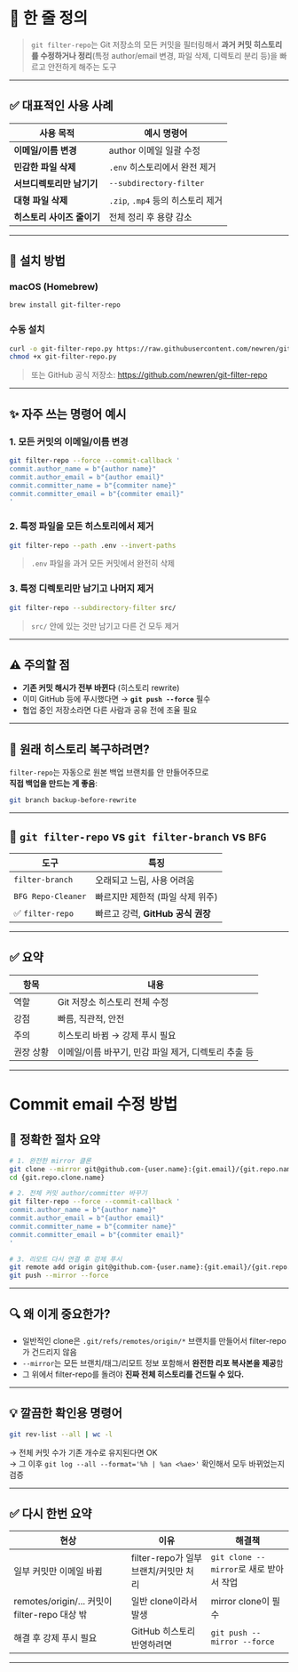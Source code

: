 # 🧠 한 줄 정의

> `git filter-repo`는 Git 저장소의 모든 커밋을 필터링해서
> **과거 커밋 히스토리를 수정하거나 정리**(특정 author/email 변경, 파일 삭제, 디렉토리 분리 등)을 빠르고 안전하게 해주는 도구

---

## ✅ 대표적인 사용 사례

| 사용 목적                  | 예시 명령어                       |
| -------------------------- | --------------------------------- |
| **이메일/이름 변경**       | author 이메일 일괄 수정           |
| **민감한 파일 삭제**       | `.env` 히스토리에서 완전 제거     |
| **서브디렉토리만 남기기**  | `--subdirectory-filter`           |
| **대형 파일 삭제**         | `.zip`, `.mp4` 등의 히스토리 제거 |
| **히스토리 사이즈 줄이기** | 전체 정리 후 용량 감소            |

---

## 🔧 설치 방법

### macOS (Homebrew)

```bash
brew install git-filter-repo
```

### 수동 설치

```bash
curl -o git-filter-repo.py https://raw.githubusercontent.com/newren/git-filter-repo/main/git-filter-repo.py
chmod +x git-filter-repo.py
```

> 또는 GitHub 공식 저장소: https://github.com/newren/git-filter-repo

---

## ✨ 자주 쓰는 명령어 예시

### 1. 모든 커밋의 이메일/이름 변경

```bash
git filter-repo --force --commit-callback '
commit.author_name = b"{author name}"
commit.author_email = b"{author email}"
commit.committer_name = b"{commiter name}"
commit.committer_email = b"{commiter email}"
'
```

### 2. 특정 파일을 **모든 히스토리에서 제거**

```bash
git filter-repo --path .env --invert-paths
```

> `.env` 파일을 과거 모든 커밋에서 완전히 삭제

### 3. 특정 디렉토리만 남기고 나머지 제거

```bash
git filter-repo --subdirectory-filter src/
```

> `src/` 안에 있는 것만 남기고 다른 건 모두 제거

---

## ⚠️ 주의할 점

- **기존 커밋 해시가 전부 바뀐다** (히스토리 rewrite)
- 이미 GitHub 등에 푸시했다면 → **`git push --force`** 필수
- 협업 중인 저장소라면 다른 사람과 공유 전에 조율 필요

---

## 🧼 원래 히스토리 복구하려면?

`filter-repo`는 자동으로 원본 백업 브랜치를 안 만들어주므로  
**직접 백업을 만드는 게 좋음**:

```bash
git branch backup-before-rewrite
```

---

## 🧠 `git filter-repo` vs `git filter-branch` vs `BFG`

| 도구               | 특징                              |
| ------------------ | --------------------------------- |
| `filter-branch`    | 오래되고 느림, 사용 어려움        |
| `BFG Repo-Cleaner` | 빠르지만 제한적 (파일 삭제 위주)  |
| ✅ `filter-repo`   | 빠르고 강력, **GitHub 공식 권장** |

---

## ✅ 요약

| 항목      | 내용                                                 |
| --------- | ---------------------------------------------------- |
| 역할      | Git 저장소 히스토리 전체 수정                        |
| 강점      | 빠름, 직관적, 안전                                   |
| 주의      | 히스토리 바뀜 → 강제 푸시 필요                       |
| 권장 상황 | 이메일/이름 바꾸기, 민감 파일 제거, 디렉토리 추출 등 |

---

# Commit email 수정 방법

## 🔧 정확한 절차 요약

```bash
# 1. 완전한 mirror 클론
git clone --mirror git@github.com-{user.name}:{git.email}/{git.repo.name}.git {git.repo.clone.name}
cd {git.repo.clone.name}
```

```bash
# 2. 전체 커밋 author/committer 바꾸기
git filter-repo --force --commit-callback '
commit.author_name = b"{author name}"
commit.author_email = b"{author email}"
commit.committer_name = b"{commiter name}"
commit.committer_email = b"{commiter email}"
'
```

```bash
# 3. 리모트 다시 연결 후 강제 푸시
git remote add origin git@github.com-{user.name}:{git.email}/{git.repo.name}.git
git push --mirror --force
```

---

## 🔍 왜 이게 중요한가?

- 일반적인 clone은 `.git/refs/remotes/origin/*` 브랜치를 만들어서 filter-repo가 건드리지 않음
- `--mirror`는 모든 브랜치/태그/리모트 정보 포함해서 **완전한 리포 복사본을 제공**함
- 그 위에서 filter-repo를 돌려야 **진짜 전체 히스토리를 건드릴 수 있다.**

---

## 💡 깔끔한 확인용 명령어

```bash
git rev-list --all | wc -l
```

→ 전체 커밋 수가 기존 개수로 유지된다면 OK  
→ 그 이후 `git log --all --format='%h | %an <%ae>'` 확인해서 모두 바뀌었는지 검증

---

## ✅ 다시 한번 요약

| 현상                                          | 이유                                  | 해결책                                  |
| --------------------------------------------- | ------------------------------------- | --------------------------------------- |
| 일부 커밋만 이메일 바뀜                       | filter-repo가 일부 브랜치/커밋만 처리 | `git clone --mirror`로 새로 받아서 작업 |
| remotes/origin/... 커밋이 filter-repo 대상 밖 | 일반 clone이라서 발생                 | mirror clone이 필수                     |
| 해결 후 강제 푸시 필요                        | GitHub 히스토리 반영하려면            | `git push --mirror --force`             |

---
